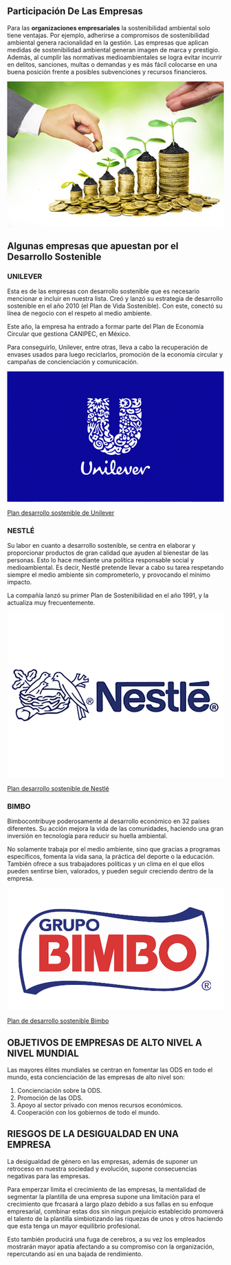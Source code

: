 
## Participación De Las Empresas

Para las **organizaciones empresariales** la sostenibilidad ambiental solo tiene ventajas. Por ejemplo, adherirse a compromisos de sostenibilidad ambiental genera racionalidad en la gestión. Las empresas que aplican medidas de sostenibilidad ambiental generan imagen de marca y prestigio. Además, al cumplir las normativas medioambientales se logra evitar incurrir en delitos, sanciones, multas o demandas y es más fácil colocarse en una buena posición frente a posibles subvenciones y recursos financieros.

![empresas](img/img6.jpg)

## Algunas empresas que apuestan por el Desarrollo Sostenible

### UNILEVER

Esta es de las empresas con desarrollo sostenible que es necesario mencionar e incluir en nuestra lista. Creó y lanzó su estrategia de desarrollo sostenible en el año 2010 (el Plan de Vida Sostenible). Con este, conectó su línea de negocio con el respeto al medio ambiente.

Este año, la empresa ha entrado a formar parte del Plan de Economía Circular que gestiona CANIPEC, en México.

Para conseguirlo, Unilever, entre otras, lleva a cabo la recuperación de envases usados para luego reciclarlos, promoción de la economía circular y campañas de concienciación y comunicación.


![unilever](img/img7.png)

[Plan desarrollo sostenible de Unilever](https://www.unilever-southlatam.com/sustainability/)

### NESTLÉ

Su labor en cuanto a desarrollo sostenible, se centra en elaborar y proporcionar productos de gran calidad que ayuden al bienestar de las personas. Esto lo hace mediante una política responsable social y medioambiental.  Es decir, Nestlé pretende llevar a cabo su tarea respetando siempre el medio ambiente sin comprometerlo, y provocando el mínimo impacto.

La compañía lanzó su primer Plan de Sostenibilidad en el año 1991, y la actualiza muy frecuentemente.

![nestle](img/img8.jpg)

[Plan desarrollo sostenible de Nestlé](https://empresa.nestle.es/sites/g/files/pydnoa431/files/es/libreria-documentos/documents/publicaciones/reporte-desarrollo-sostenible-nestle.pdf)

### BIMBO


Bimbocontribuye poderosamente al desarrollo económico en 32 países diferentes. Su acción mejora la vida de las comunidades, haciendo una gran inversión en tecnología para reducir su huella ambiental.

No solamente trabaja por el medio ambiente, sino que gracias a programas específicos, fomenta la vida sana, la práctica del deporte o la educación. También ofrece a sus trabajadores políticas y un clima en el que ellos pueden sentirse bien, valorados, y pueden seguir creciendo dentro de la empresa.

![bimbo](img/img8.png)

[Plan de desarrollo sostenible Bimbo](https://www.grupobimbo.es/sostenibilidad)


## OBJETIVOS DE EMPRESAS DE ALTO NIVEL A NIVEL MUNDIAL

Las mayores élites mundiales se centran en fomentar las ODS en todo el mundo, esta concienciación de las empresas de alto nivel son:

  1. Concienciación sobre la ODS.
  2. Promoción de las ODS.
  3. Apoyo al sector privado con menos recursos económicos.
  4. Cooperación con los gobiernos de todo el mundo.

## RIESGOS DE LA DESIGUALDAD EN UNA EMPRESA

La desigualdad de género en las empresas, además de suponer un retroceso en nuestra sociedad y evolución, supone consecuencias negativas para las empresas.

Para emperzar limita el crecimiento de las empresas, la mentalidad de segmentar la plantilla de una empresa supone una limitación para el crecimiento que frcasará a largo plazo debido a sus fallas en su enfoque empresarial, combinar estas dos sin ningun prejuicio establecido promoverá el talento de la plantilla simbiotizando las riquezas de unos y otros haciendo que esta tenga un mayor equilibrio profesional.

Esto también producirá una fuga de cerebros, a su vez los empleados mostrarán mayor apatía afectando a su compromiso con la organización, repercutando así en una bajada de rendimiento.

